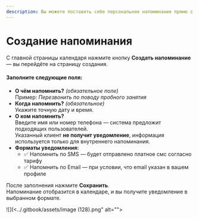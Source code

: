 ```yaml
---
description: Вы можете поставить себе персональное напоминание прямо с календаря.
---
```


# Создание напоминания

С главной страницы календаря нажмите кнопку **Создать напоминание** — вы перейдёте на страницу создания.

#### Заполните следующие поля:

* **О чём напомнить?** _(обязательное поле)_\
  Пример: _Перезвонить по поводу пробного занятия_
* **Когда напомнить?** _(обязательное)_\
  Укажите точную дату и время.
* **О ком напомнить?**\
  Введите имя или номер телефона — система предложит подходящих пользователей.\
  Указанный клиент **не получит уведомление**, информация используется только для внутреннего напоминания.
* **Форматы уведомления:**
  * ✅ Напомнить по SMS — будет отправлено платное смс согласно тарифу
  * ✅ Напомнить по Email — при условии, что email указан в вашем профиле

После заполнения нажмите **Сохранить**.\
Напоминание отобразится в календаре, и вы получите уведомление в выбранном формате.

![](<../.gitbook/assets/image (128).png" alt=""><figcaption></figcaption></figure>
